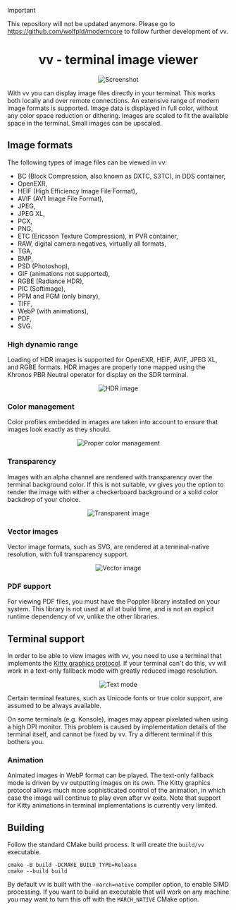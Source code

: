 > [!IMPORTANT]
> This repository will not be updated anymore. Please go to <https://github.com/wolfpld/moderncore> to follow further development of vv.

<div align="center">

# vv - terminal image viewer

![Screenshot](doc/img1.png)

</div>

With vv you can display image files directly in your terminal. This works both locally and over remote connections. An extensive range of modern image formats is supported. Image data is displayed in full color, without any color space reduction or dithering. Images are scaled to fit the available space in the terminal. Small images can be upscaled.

## Image formats

The following types of image files can be viewed in vv:

- BC (Block Compression, also known as DXTC, S3TC), in DDS container,
- OpenEXR,
- HEIF (High Efficiency Image File Format),
- AVIF (AV1 Image File Format),
- JPEG,
- JPEG XL,
- PCX,
- PNG,
- ETC (Ericsson Texture Compression), in PVR container,
- RAW, digital camera negatives, virtually all formats,
- TGA,
- BMP,
- PSD (Photoshop),
- GIF (animations not supported),
- RGBE (Radiance HDR),
- PIC (Softimage),
- PPM and PGM (only binary),
- TIFF,
- WebP (with animations),
- PDF,
- SVG.

### High dynamic range

Loading of HDR images is supported for OpenEXR, HEIF, AVIF, JPEG XL, and RGBE formats. HDR images are properly tone mapped using the Khronos PBR Neutral operator for display on the SDR terminal.

<div align="center">

![HDR image](doc/img2.png)

</div>

### Color management

Color profiles embedded in images are taken into account to ensure that images look exactly as they should.

<div align="center">

![Proper color management](doc/img6.png)

</div>

### Transparency

Images with an alpha channel are rendered with transparency over the terminal background color. If this is not suitable, vv gives you the option to render the image with either a checkerboard background or a solid color backdrop of your choice.

<div align="center">

![Transparent image](doc/img4.png)

</div>

### Vector images

Vector image formats, such as SVG, are rendered at a terminal-native resolution, with full transparency support.

<div align="center">

![Vector image](doc/img5.png)

</div>

### PDF support

For viewing PDF files, you must have the Poppler library installed on your system. This library is not used at all at build time, and is not an explicit runtime dependency of vv, unlike the other libraries.

## Terminal support

In order to be able to view images with vv, you need to use a terminal that implements the [Kitty graphics protocol](https://sw.kovidgoyal.net/kitty/graphics-protocol/). If your terminal can't do this, vv will work in a text-only fallback mode with greatly reduced image resolution.

<div align="center">

![Text mode](doc/img3.png)

</div>

Certain terminal features, such as Unicode fonts or true color support, are assumed to be always available.

On some terminals (e.g. Konsole), images may appear pixelated when using a high DPI monitor. This problem is caused by implementation details of the terminal itself, and cannot be fixed by vv. Try a different terminal if this bothers you.

### Animation

Animated images in WebP format can be played. The text-only fallback mode is driven by vv outputting images on its own. The Kitty graphics protocol allows much more sophisticated control of the animation, in which case the image will continue to play even after vv exits. Note that support for Kitty animations in terminal implementations is currently very limited.

## Building

Follow the standard CMake build process. It will create the `build/vv` executable.

```
cmake -B build -DCMAKE_BUILD_TYPE=Release
cmake --build build
```

By default vv is built with the `-march=native` compiler option, to enable SIMD processing. If you want to build an executable that will work on any machine you may want to turn this off with the `MARCH_NATIVE` CMake option.